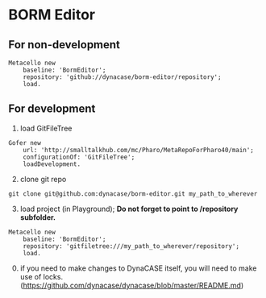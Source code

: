 # BORM Editor

## For non-development

```
Metacello new
	baseline: 'BormEditor';
	repository: 'github://dynacase/borm-editor/repository';
	load.
```

## For development

1. load GitFileTree

```
Gofer new
	url: 'http://smalltalkhub.com/mc/Pharo/MetaRepoForPharo40/main';
	configurationOf: 'GitFileTree';
	loadDevelopment.
```

2. clone git repo

```
git clone git@github.com:dynacase/borm-editor.git my_path_to_wherever
```

3. load project (in Playground); **Do not forget to point to /repository subfolder.**

```
Metacello new
	baseline: 'BormEditor';
	repository: 'gitfiletree:///my_path_to_wherever/repository';
	load.
```

0. if you need to make changes to DynaCASE itself, you will need to make use of locks. (https://github.com/dynacase/dynacase/blob/master/README.md)
